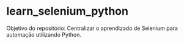 # learn_selenium_python

Objetivo do repositório: Centralizar o aprendizado de Selenium para automação utilizando Python. 

